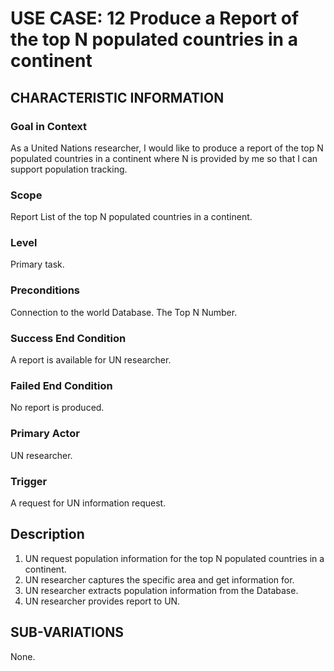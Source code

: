 # USE CASE: 12 Produce a Report of the top N populated countries in a continent

## CHARACTERISTIC INFORMATION

### Goal in Context

As a United Nations researcher, I would like to produce a report of the top N populated countries in a continent where N is provided by me so that I can support population tracking.

### Scope

Report List of the top N populated countries in a continent.

### Level

Primary task.

### Preconditions

Connection to the world Database.
The Top N Number.

### Success End Condition

A report is available for UN researcher.

### Failed End Condition

No report is produced.

### Primary Actor

UN researcher.

### Trigger

A request for UN information request.

## Description

1. UN request population information for the top N populated countries in a continent.
2. UN researcher captures the specific area and get information for.
3. UN researcher extracts population information from the Database.
4. UN researcher provides report to UN.

## SUB-VARIATIONS

None.